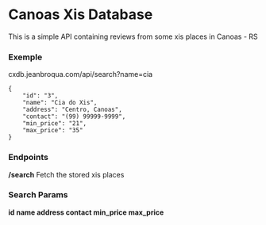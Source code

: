 # Canoas Xis Database

This is a simple API containing reviews from some xis places in Canoas - RS

### Exemple

cxdb.jeanbroqua.com/api/search?name=cia

    {
        "id": "3",
        "name": "Cia do Xis",
        "address": "Centro, Canoas",
        "contact": "(99) 99999-9999",
        "min_price": "21",
        "max_price": "35"
	}

###  Endpoints
**/search**
Fetch the stored xis places

### Search Params
**id
name
address
contact
min_price
max_price**
